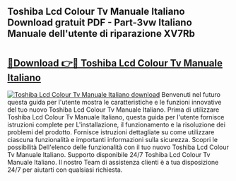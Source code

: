 ## Toshiba Lcd Colour Tv Manuale Italiano Download gratuit PDF - Part-3vw Italiano Manuale dell'utente di riparazione XV7Rb

# <h2><a href="http://dfcq4bq.blite.top/?on=Toshiba+Lcd+Colour+Tv+Manuale+Italiano">🔗Download 👉🔴 Toshiba Lcd Colour Tv Manuale Italiano</a></h2>

[![Toshiba Lcd Colour Tv Manuale Italiano download](https://i.imgur.com/lujVjoI.png)](http://dfcq4bq.blite.top/?on=Toshiba+Lcd+Colour+Tv+Manuale+Italiano)
Benvenuti nel futuro questa guida per l'utente mostra le caratteristiche e le funzioni innovative del tuo nuovo Toshiba Lcd Colour Tv Manuale Italiano. Prima di utilizzare Toshiba Lcd Colour Tv Manuale Italiano, questa guida per l'utente fornisce istruzioni complete per L'installazione, il funzionamento e la risoluzione dei problemi del prodotto. Fornisce istruzioni dettagliate su come utilizzare ciascuna funzionalità e importanti informazioni sulla sicurezza. Scopri le possibilità Dell'elenco delle funzionalità con il tuo nuovo Toshiba Lcd Colour Tv Manuale Italiano. Supporto disponibile 24/7 Toshiba Lcd Colour Tv Manuale Italiano. Il nostro Team di assistenza clienti è a tua disposizione 24/7 per aiutarti con qualsiasi richiesta.
